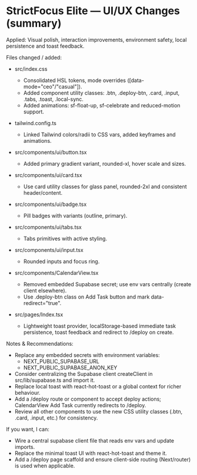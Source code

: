 # StrictFocus Elite — UI/UX Changes (summary)

Applied: Visual polish, interaction improvements, environment safety, local persistence and toast feedback.

Files changed / added:
- src/index.css
  - Consolidated HSL tokens, mode overrides ([data-mode="ceo"/"casual"]).
  - Added component utility classes: .btn, .deploy-btn, .card, .input, .tabs, .toast, .local-sync.
  - Added animations: sf-float-up, sf-celebrate and reduced-motion support.

- tailwind.config.ts
  - Linked Tailwind colors/radii to CSS vars, added keyframes and animations.

- src/components/ui/button.tsx
  - Added primary gradient variant, rounded-xl, hover scale and sizes.

- src/components/ui/card.tsx
  - Use card utility classes for glass panel, rounded-2xl and consistent header/content.

- src/components/ui/badge.tsx
  - Pill badges with variants (outline, primary).

- src/components/ui/tabs.tsx
  - Tabs primitives with active styling.

- src/components/ui/input.tsx
  - Rounded inputs and focus ring.

- src/components/CalendarView.tsx
  - Removed embedded Supabase secret; use env vars centrally (create client elsewhere).
  - Use .deploy-btn class on Add Task button and mark data-redirect="true".

- src/pages/Index.tsx
  - Lightweight toast provider, localStorage-based immediate task persistence, toast feedback and redirect to /deploy on create.

Notes & Recommendations:
- Replace any embedded secrets with environment variables:
  - NEXT_PUBLIC_SUPABASE_URL
  - NEXT_PUBLIC_SUPABASE_ANON_KEY
- Consider centralizing the Supabase client createClient in src/lib/supabase.ts and import it.
- Replace local toast with react-hot-toast or a global context for richer behaviour.
- Add a /deploy route or component to accept deploy actions; CalendarView Add Task currently redirects to /deploy.
- Review all other components to use the new CSS utility classes (.btn, .card, .input, etc.) for consistency.

If you want, I can:
- Wire a central supabase client file that reads env vars and update imports.
- Replace the minimal toast UI with react-hot-toast and theme it.
- Add a /deploy page scaffold and ensure client-side routing (Next/router) is used when applicable.
